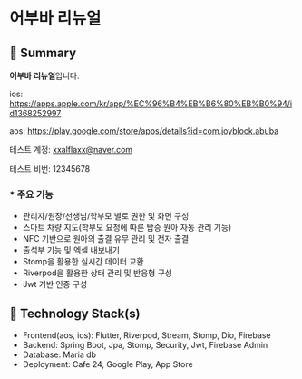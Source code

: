 # **어부바 리뉴얼**

## 📌 **Summary**

**어부바 리뉴얼**입니다.

ios: <https://apps.apple.com/kr/app/%EC%96%B4%EB%B6%80%EB%B0%94/id1368252997>

aos: <https://play.google.com/store/apps/details?id=com.joyblock.abuba>

테스트 계정: xxalflaxx@naver.com

테스트 비번: 12345678

### * **주요 기능**

- 관리자/원장/선생님/학부모 별로 권한 및 화면 구성
- 스마트 차량 지도(학부모 요청에 따른 탑승 원아 자동 관리 기능)
- NFC 기반으로 원아의 출결 유무 관리 및 전자 출결
- 출석부 기능 및 엑셀 내보내기
- Stomp을 활용한 실시간 데이터 교환
- Riverpod을 활용한 상태 관리 및 반응형 구성
- Jwt 기반 인증 구성

## 🔨 **Technology Stack(s)**

- Frontend(aos, ios): Flutter, Riverpod, Stream, Stomp, Dio, Firebase
- Backend: Spring Boot, Jpa, Stomp, Security, Jwt, Firebase Admin
- Database: Maria db
- Deployment: Cafe 24, Google Play, App Store

